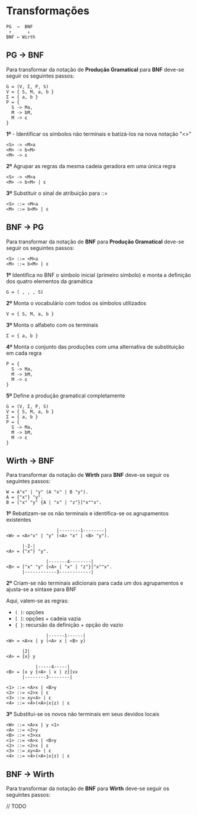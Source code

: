 # **Transformações**

```
PG  →  BNF
 ↑      ↓
BNF ← Wirth
```

## **PG -> BNF**

Para transformar da notação de **Produção Gramatical** para **BNF** deve-se seguir os seguintes passos:

```
G = (V, Σ, P, S)
V = { S, M, a, b }
Σ = { a, b }
P = {
  S -> Ma,
  M -> bM,
  M -> ε
}
```

**1º** - Identificar os símbolos não terminais e batizá-los na nova notação "<>"

```
<S> -> <M>a
<M> -> b<M>
<M> -> ε
```

**2º** Agrupar as regras da mesma cadeia geradora em uma única regra

```
<S> -> <M>a
<M> -> b<M> | ε
```

**3º** Substituir o sinal de atribuição para ::=

```
<S> ::= <M>a
<M> ::= b<M> | ε
```

## **BNF -> PG**

Para transformar da notação de **BNF** para **Produção Gramatical** deve-se seguir os seguintes passos:

```
<S> ::= <M>a
<M> ::= b<M> | ε
```

**1º** Identifica no BNF o símbolo inicial (primeiro símbolo) e monta a definição dos quatro elementos da gramática

```
G = ( , , , S)
``` 

**2º** Monta o vocabulário com todos os símbolos utilizados

```
V = { S, M, a, b }
```

**3º** Monta o alfabeto com os terminais

```
Σ = { a, b }
```

**4º** Monta o conjunto das produções com uma alternativa de substituição em cada regra

```
P = {
  S -> Ma,
  M -> bM,
  M -> ε
}
```

**5º** Define a produção gramatical completamente

```
G = (V, Σ, P, S)
V = { S, M, a, b }
Σ = { a, b }
P = {
  S -> Ma,
  M -> bM,
  M -> ε
}
```

## **Wirth -> BNF**

Para transformar da notação de **Wirth** para **BNF** deve-se seguir os seguintes passos:

```
W = A"x" | "y" (A "x" | B "y").
A = {"x"} "y".
B = ["x" "y" {A | "x" | "z"}]"x""x".
```

**1º** Rebatizam-se os não terminais e identifica-se os agrupamentos existentes

```
                   |--------1--------|
<W> = <A>"x" | "y" (<A> "x" | <B> "y").

      |-2-|
<A> = {"x"} "y".

               |-------4--------|
<B> = ["x" "y" {<A> | "x" | "z"}]"x""x".
      |------------3------------|
```

**2º** Criam-se não terminais adicionais para cada um dos agrupamentos e ajusta-se a sintaxe para BNF

Aqui, valem-se as regras:
- `( )`: opções
- `[ ]`: opções + cadeia vazia
- `{ }`: recursão da definição + opção do vazio

```
               |------1------|
<W> = <A>x | y (<A> x | <B> y)

      |2|
<A> = {x} y

           |-----4-----|
<B> = [x y {<A> | x | z}]xx
      |--------3--------|

<1> ::= <A>x | <B>y
<2> ::= <2>x | ε
<3> ::= xy<4> | ε
<4> ::= <4>(<A>|x|z) | ε
```

**3º** Substitui-se os novos não terminais em seus devidos locais

```
<W> ::= <A>x | y <1>
<A> ::= <2>y
<B> ::= <3>xx
<1> ::= <A>x | <B>y
<2> ::= <2>x | ε
<3> ::= xy<4> | ε
<4> ::= <4>(<A>|x|z) | ε
```

## **BNF -> Wirth**

Para transformar da notação de **BNF** para **Wirth** deve-se seguir os seguintes passos:

// TODO
